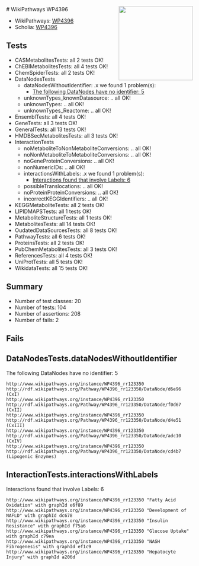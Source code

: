 <img style="float: right; width: 200px" src="https://upload.wikimedia.org/wikipedia/commons/thumb/8/83/Wplogo_with_text_500.png/640px-Wplogo_with_text_500.png" />
# WikiPathways WP4396

* WikiPathways: [WP4396](https://new.wikipathways.org/pathways/WP4396)
* Scholia: [WP4396](https://scholia.toolforge.org/wikipathways/WP4396)
## Tests
* CASMetabolitesTests: all 2 tests OK!
* ChEBIMetabolitesTests: all 4 tests OK!
* ChemSpiderTests: all 2 tests OK!
* DataNodesTests
    * dataNodesWithoutIdentifier: .x we found 1 problem(s):
        * [The following DataNodes have no identifier: 5](#d2d32fa4)
    * unknownTypes_knownDatasource: .. all OK!
    * unknownTypes: .. all OK!
    * unknownTypes_Reactome: .. all OK!
* EnsemblTests: all 4 tests OK!
* GeneTests: all 3 tests OK!
* GeneralTests: all 13 tests OK!
* HMDBSecMetabolitesTests: all 3 tests OK!
* InteractionTests
    * noMetaboliteToNonMetaboliteConversions: .. all OK!
    * noNonMetaboliteToMetaboliteConversions: .. all OK!
    * noGeneProteinConversions: .. all OK!
    * nonNumericIDs: .. all OK!
    * interactionsWithLabels: .x we found 1 problem(s):
        * [Interactions found that involve Labels: 6](#630d267d)
    * possibleTranslocations: .. all OK!
    * noProteinProteinConversions: .. all OK!
    * incorrectKEGGIdentifiers: .. all OK!
* KEGGMetaboliteTests: all 2 tests OK!
* LIPIDMAPSTests: all 1 tests OK!
* MetaboliteStructureTests: all 1 tests OK!
* MetabolitesTests: all 14 tests OK!
* OudatedDataSourcesTests: all 8 tests OK!
* PathwayTests: all 6 tests OK!
* ProteinsTests: all 2 tests OK!
* PubChemMetabolitesTests: all 3 tests OK!
* ReferencesTests: all 4 tests OK!
* UniProtTests: all 5 tests OK!
* WikidataTests: all 15 tests OK!


## Summary

* Number of test classes: 20
* Number of tests: 104
* Number of assertions: 208
* Number of fails: 2

## Fails

<a name="d2d32fa4" />

## DataNodesTests.dataNodesWithoutIdentifier

The following DataNodes have no identifier: 5
```
http://www.wikipathways.org/instance/WP4396_rr123350 http://rdf.wikipathways.org/Pathway/WP4396_rr123350/DataNode/d6e96 (CxI)
http://www.wikipathways.org/instance/WP4396_rr123350 http://rdf.wikipathways.org/Pathway/WP4396_rr123350/DataNode/f0d67 (CxII)
http://www.wikipathways.org/instance/WP4396_rr123350 http://rdf.wikipathways.org/Pathway/WP4396_rr123350/DataNode/d4e51 (CxIII)
http://www.wikipathways.org/instance/WP4396_rr123350 http://rdf.wikipathways.org/Pathway/WP4396_rr123350/DataNode/adc10 (CxIV)
http://www.wikipathways.org/instance/WP4396_rr123350 http://rdf.wikipathways.org/Pathway/WP4396_rr123350/DataNode/cd4b7 (Lipogenic Enzymes)
```

<a name="630d267d" />

## InteractionTests.interactionsWithLabels

Interactions found that involve Labels: 6
```
http://www.wikipathways.org/instance/WP4396_rr123350 "Fatty Acid Oxidation" with graphId e6f89
http://www.wikipathways.org/instance/WP4396_rr123350 "Development of NAFLD" with graphId dc678
http://www.wikipathways.org/instance/WP4396_rr123350 "Insulin Resistance" with graphId f75a6
http://www.wikipathways.org/instance/WP4396_rr123350 "Glucose Uptake" with graphId c79ea
http://www.wikipathways.org/instance/WP4396_rr123350 "NASH
Fibrogenesis" with graphId ef1c9
http://www.wikipathways.org/instance/WP4396_rr123350 "Hepatocyte Injury" with graphId a206d
```

